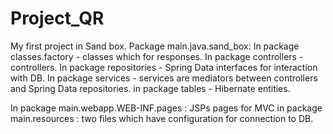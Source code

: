 # Project_QR
My first project in Sand box.
Package main.java.sand_box:
In package classes.factory - classes which for responses.
In package controllers - controllers.
In package repositories - Spring Data interfaces for interaction with DB.
In package services - services are mediators between controllers and Spring Data repositories.
in package tables - Hibernate entities.

In package main.webapp.WEB-INF.pages :
JSPs pages for MVC
in package main.resources :
two files which have configuration for connection to DB.
